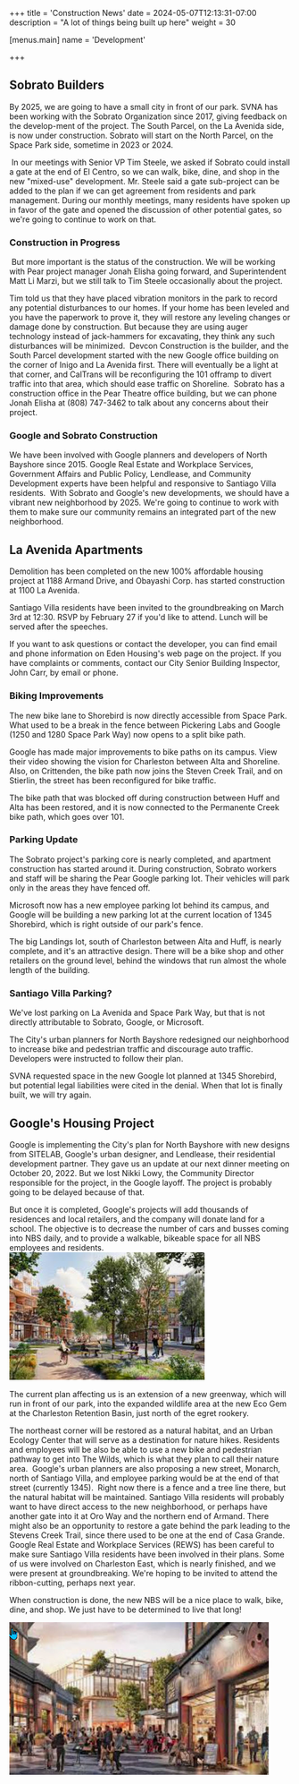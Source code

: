 +++
title = 'Construction News'
date = 2024-05-07T12:13:31-07:00
description = "A lot of things being built up here"
weight = 30

[menus.main]
    name = 'Development'

+++

## Sobrato Builders

By 2025, we are going to have a small city​ in front of our park. SVNA has been working with the Sobrato Organization since 2017, giving feedback on the develop-ment of the project. The South Parcel, on the La Avenida side, is now under construction. Sobrato will start on the North Parcel, on the Space Park side, sometime in 2023 or 2024.

​
In our meetings with Senior VP Tim Steele, we asked if Sobrato could install a gate at the end of El Centro, so we can walk, bike, dine, and shop in the new "mixed-use" development. Mr. Steele said a gate sub-project can be added to the plan if we can get agreement from residents and park management. During our monthly meetings, many residents have spoken up in favor of the gate and opened the discussion of other potential gates, so we're going to continue to work on that.​

### Construction in Progress

​
But more important is the status of the construction. We will be working with Pear project manager Jonah Elisha going forward, and Superintendent Matt Li Marzi, but we still talk to Tim Steele occasionally about the project.

Tim told us that they have placed vibration monitors in the park to record any potential disturbances to our homes. If your home has been leveled and you have the paperwork to prove it, they will restore any leveling changes or damage done by construction. But because they are using auger technology instead of jack-hammers for excavating, they think any such disturbances will be minimized.
​
Devcon Construction is the builder, and the South Parcel development started with the new Google office building on the corner of Inigo and La Avenida first. There will eventually be a light at that corner, and CalTrans will be reconfiguring the 101 offramp to divert traffic into that area, which should ease traffic on Shoreline.
​
Sobrato has a construction office in the Pear Theatre office building, but we can phone Jonah Elisha at (808) 747-3462 to talk about any concerns about their project.

### Google and Sobrato Construction

We have been involved with Google planners and developers of North Bayshore since 2015. Google Real Estate and Workplace Services, Government Affairs and Public Policy, Lendlease, and Community Development experts have been helpful and responsive to Santiago Villa residents.
​
With Sobrato and Google's new developments, we should have a vibrant new neighborhood by 2025. We're going to continue to work with them to make sure our community remains an integrated part of the new neighborhood.

## La Avenida Apartments

Demolition has been completed on the new 100% affordable housing project at 1188 Armand Drive, and Obayashi Corp. has started construction at 1100 La Avenida.

Santiago Villa residents have been invited to the groundbreaking on March 3rd at 12:30. RSVP by February 27 if you'd like to attend. Lunch will be served after the speeches.

If you want to ask questions or contact the developer, you can find email and phone information on Eden Housing's web page on the project. If you have complaints or comments, contact our City Senior Building Inspector, John Carr, by email or phone.

### Biking Improvements

The new bike lane to Shorebird is now directly accessible from Space Park. What used to be a break in the fence between Pickering Labs and Google (1250 and 1280 Space Park Way) now opens to a split bike path.

Google has made major improvements to bike paths on its campus. View their video showing the vision for Charleston between Alta and Shoreline. Also, on Crittenden, the bike path now joins the Steven Creek Trail, and on Stierlin, the street has been reconfigured for bike traffic.

The bike path that was blocked off during construction between Huff and Alta has been restored, and it is now connected to the Permanente Creek bike path, which goes over 101.

### Parking Update

The Sobrato project's parking core is nearly completed, and apartment construction has started around it. During construction, Sobrato workers and staff will be sharing the Pear Google parking lot. Their vehicles will park only in the areas they have fenced off.

Microsoft now has a new employee parking lot behind its campus, and Google will be building a new parking lot at the current location of 1345 Shorebird, which is right outside of our park's fence.

The big Landings lot, south of Charleston between Alta and Huff, is nearly complete, and it's an attractive design. There will be a bike shop and other retailers on the ground level, behind the windows that run almost the whole length of the building.

### Santiago Villa Parking?

We've lost parking on La Avenida and Space Park Way, but that is not directly attributable to Sobrato, Google, or Microsoft.

The City's urban planners for North Bayshore redesigned our neighborhood to increase bike and pedestrian traffic and discourage auto traffic. Developers were instructed to follow their plan.

SVNA requested space in the new Google lot planned at 1345 Shorebird, but potential legal liabilities were cited in the denial. When that lot is finally built, we will try again.

## Google's Housing Project

Google is implementing the City's plan for North Bayshore with new designs from SITELAB, Google's urban designer, and Lendlease, their residential development partner. They gave us an update at our next dinner meeting on October 20, 2022. But we lost Nikki Lowy, the Community Director responsible for the project, in the Google layoff. The project is probably going to be delayed because of that.

But once it is completed, Google's projects will add thousands of residences and local retailers, and the company will donate land for a school. The objective is to decrease the number of cars and busses coming into NBS daily, and to provide a walkable, bikeable space for all NBS employees and residents.
![North Bayshore mockup render](./Shorebird_apartments.jpg)

The current plan affecting us is an extension of a new greenway, which will run in front of our park, into the expanded wildlife area at the new Eco Gem at the Charleston Retention Basin, just north of the egret rookery.

The northeast corner will be restored as a natural habitat, and an Urban Ecology Center that will serve as a destination for nature hikes. Residents and employees will be also be able to use a new bike and pedestrian pathway to get into The Wilds, which is what they plan to call their nature area.
​
Google's urban planners are also proposing a new street, Monarch, north of Santiago Villa, and employee parking would be at the end of that street (currently 1345).
​
Right now there is a fence and a tree line there, but the natural habitat will be maintained. Santiago Villa residents will probably want to have direct access to the new neighborhood, or perhaps have another gate into it at Oro Way and the northern end of Armand. There might also be an opportunity to restore a gate behind the park leading to the Stevens Creek Trail, since there used to be one at the end of Casa Grande.
​
Google Real Estate and Workplace Services (REWS) has been careful to make sure Santiago Villa residents have been involved in their plans. Some of us were involved on Charleston East, which is nearly finished, and we were present at groundbreaking. We're hoping to be invited to attend the ribbon-cutting, perhaps next year.

When construction is done, the new NBS will be a nice place to walk, bike, dine, and shop. We just have to be determined to live that long!

​![Shorebird retail mockup](./Shorebird_retail.jpg)

